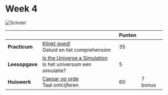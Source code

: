 # Week 4

![Schotel](/images/saucer.png)

|                |                                                                                                  | Punten |         |
|----------------|--------------------------------------------------------------------------------------------------|--------|---------|
| **Practicum**  | [Klinkt goed!](/problems/klinkt_goed.md)<br>Geluid en list comprehension                  | 35     |         |
| **Leesopgave** | [Is the Universe a Simulation](/readings/universum_simulatie)<br>Is het universum een simulatie? | 5      |         |
| **Huiswerk**   | [Caesar op orde](/problems/caesar_op_orde)<br>Taal ontcijferen                                   | 60     | 7 bonus |
